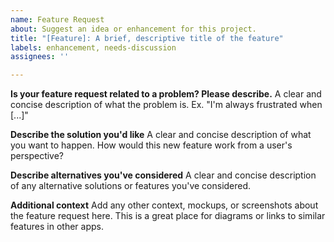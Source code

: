 ```yaml
---
name: Feature Request
about: Suggest an idea or enhancement for this project.
title: "[Feature]: A brief, descriptive title of the feature"
labels: enhancement, needs-discussion
assignees: ''

---
```


**Is your feature request related to a problem? Please describe.**
A clear and concise description of what the problem is. Ex. "I'm always frustrated when [...]"

**Describe the solution you'd like**
A clear and concise description of what you want to happen. How would this new feature work from a user's perspective?

**Describe alternatives you've considered**
A clear and concise description of any alternative solutions or features you've considered.

**Additional context**
Add any other context, mockups, or screenshots about the feature request here. This is a great place for diagrams or links to similar features in other apps.
